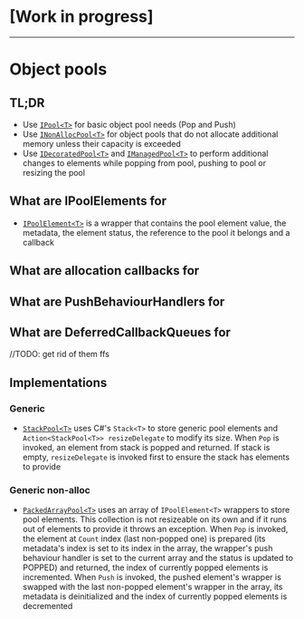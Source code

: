 # [Work in progress]

---

# Object pools

## TL;DR

- Use [`IPool<T>`](IPool.md) for basic object pool needs (Pop and Push)
- Use [`INonAllocPool<T>`](INonAllocPool.md) for object pools that do not allocate additional memory unless their capacity is exceeded
- Use [`IDecoratedPool<T>`](IDecoratedPool.md) and [`IManagedPool<T>`](IManagedPool.md) to perform additional changes to elements while popping from pool, pushing to pool or resizing the pool

## What are IPoolElements for

- [`IPoolElement<T>`](IPoolElement.md) is a wrapper that contains the pool element value, the metadata, the element status, the reference to the pool it belongs and a callback

## What are allocation callbacks for

## What are PushBehaviourHandlers for

## What are DeferredCallbackQueues for
//TODO: get rid of them ffs

## Implementations

### Generic

- [`StackPool<T>`](StackPool.md) uses C#'s `Stack<T>` to store generic pool elements and `Action<StackPool<T>> resizeDelegate` to modify its size. When `Pop` is invoked, an element from stack is popped and returned. If stack is empty, `resizeDelegate` is invoked first to ensure the stack has elements to provide

### Generic non-alloc

- [`PackedArrayPool<T>`](PackedArrayPool.md) uses an array of `IPoolElement<T>` wrappers to store pool elements. This collection is not resizeable on its own and if it runs out of elements to provide it throws an exception. When `Pop` is invoked, the element at `Count` index (last non-popped one) is prepared (its metadata's index is set to its index in the array, the wrapper's push behaviour handler is set to the current array and the status is updated to POPPED) and returned, the index of currently popped elements is incremented. When `Push` is invoked, the pushed element's wrapper is swapped with the last non-popped element's wrapper in the array, its metadata is deinitialized and the index of currently popped elements is decremented

